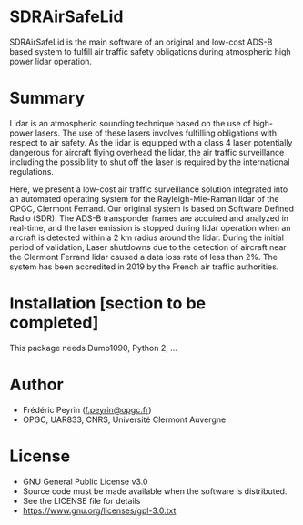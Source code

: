# SDRAirSafeLid

SDRAirSafeLid is the main software of an original and low-cost ADS-B based system to fulfill air traffic safety obligations during atmospheric high power lidar operation.

# Summary
Lidar is an atmospheric sounding technique based on the use of high-power lasers.
The use of these lasers involves fulfilling obligations with respect to air safety. 
As the lidar is equipped with a class 4 laser potentially dangerous for aircraft flying overhead the lidar, the air traffic surveillance including the possibility to shut off the laser is required by the international regulations.

Here, we present a low-cost air traffic surveillance solution integrated into an automated operating system for the Rayleigh-Mie-Raman lidar of the OPGC, Clermont Ferrand.
Our original system is based on Software Defined Radio (SDR).
The ADS-B transponder frames are acquired and analyzed in real-time, and the laser emission is stopped during lidar operation when an aircraft is detected within a 2 km radius around the lidar.
During the initial period of validation, Laser shutdowns due to the detection of aircraft near the Clermont Ferrand lidar caused a data loss rate of less than 2%.
The system has been accredited in 2019 by the French air traffic authorities.

# Installation [section to be completed]
This package needs Dump1090, Python 2, ...

# Author
* Frédéric Peyrin (f.peyrin@opgc.fr)
* OPGC, UAR833, CNRS, Université Clermont Auvergne

# License
* GNU General Public License v3.0
* Source code must be made available when the software is distributed.
* See the LICENSE file for details
* https://www.gnu.org/licenses/gpl-3.0.txt
